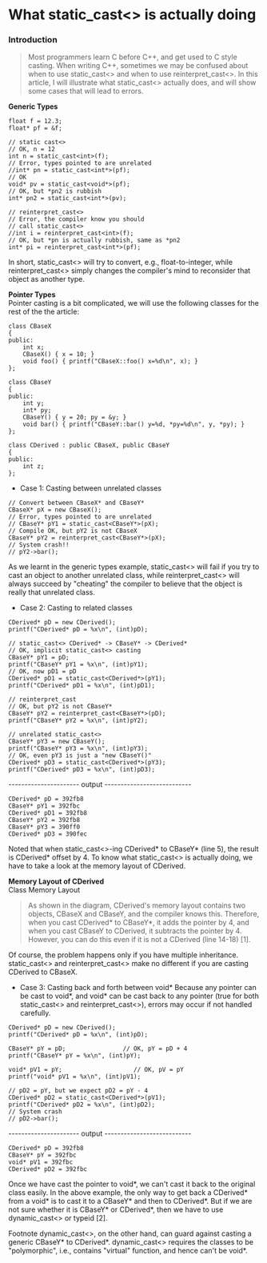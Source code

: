 # What static_cast<> is actually doing

### Introduction
> Most programmers learn C before C++, and get used to C style casting. When writing C++, sometimes we may be confused about when to use static_cast<> and when to use reinterpret_cast<>. In this article, I will illustrate what static_cast<> actually does, and will show some cases that will lead to errors.

**Generic Types**
```
float f = 12.3;
float* pf = &f;

// static cast<>
// OK, n = 12
int n = static_cast<int>(f);
// Error, types pointed to are unrelated
//int* pn = static_cast<int*>(pf);
// OK
void* pv = static_cast<void*>(pf);
// OK, but *pn2 is rubbish
int* pn2 = static_cast<int*>(pv);

// reinterpret_cast<>
// Error, the compiler know you should
// call static_cast<>
//int i = reinterpret_cast<int>(f);
// OK, but *pn is actually rubbish, same as *pn2
int* pi = reinterpret_cast<int*>(pf);
```
In short, static_cast<> will try to convert, e.g., float-to-integer, while reinterpret_cast<> simply changes the compiler's mind to reconsider that object as another type.

**Pointer Types**<br>
Pointer casting is a bit complicated, we will use the following classes for the rest of the the article:

```
class CBaseX
{
public:
    int x;
    CBaseX() { x = 10; }
    void foo() { printf("CBaseX::foo() x=%d\n", x); }
};

class CBaseY
{
public:
    int y;
    int* py;
    CBaseY() { y = 20; py = &y; }
    void bar() { printf("CBaseY::bar() y=%d, *py=%d\n", y, *py); }
};

class CDerived : public CBaseX, public CBaseY
{
public:
    int z;
};
```

- Case 1: Casting between unrelated classes
```
// Convert between CBaseX* and CBaseY*
CBaseX* pX = new CBaseX();
// Error, types pointed to are unrelated
// CBaseY* pY1 = static_cast<CBaseY*>(pX);
// Compile OK, but pY2 is not CBaseX
CBaseY* pY2 = reinterpret_cast<CBaseY*>(pX);
// System crash!!
// pY2->bar();
```
As we learnt in the generic types example, static_cast<> will fail if you try to cast an object to another unrelated class, while reinterpret_cast<> will always succeed by "cheating" the compiler to believe that the object is really that unrelated class.

- Case 2: Casting to related classes
```
CDerived* pD = new CDerived();
printf("CDerived* pD = %x\n", (int)pD);

// static_cast<> CDerived* -> CBaseY* -> CDerived*
// OK, implicit static_cast<> casting
CBaseY* pY1 = pD;
printf("CBaseY* pY1 = %x\n", (int)pY1);
// OK, now pD1 = pD
CDerived* pD1 = static_cast<CDerived*>(pY1);
printf("CDerived* pD1 = %x\n", (int)pD1);

// reinterpret_cast
// OK, but pY2 is not CBaseY*
CBaseY* pY2 = reinterpret_cast<CBaseY*>(pD);
printf("CBaseY* pY2 = %x\n", (int)pY2);
 
// unrelated static_cast<>
CBaseY* pY3 = new CBaseY();
printf("CBaseY* pY3 = %x\n", (int)pY3);
// OK, even pY3 is just a "new CBaseY()"
CDerived* pD3 = static_cast<CDerived*>(pY3);
printf("CDerived* pD3 = %x\n", (int)pD3);
```
---------------------- output ---------------------------
```
CDerived* pD = 392fb8
CBaseY* pY1 = 392fbc
CDerived* pD1 = 392fb8
CBaseY* pY2 = 392fb8
CBaseY* pY3 = 390ff0
CDerived* pD3 = 390fec
```
Noted that when static_cast<>-ing CDerived* to CBaseY* (line 5), the result is CDerived* offset by 4. To know what static_cast<> is actually doing, we have to take a look at the memory layout of CDerived.

**Memory Layout of CDerived**<br>
Class Memory Layout

> As shown in the diagram, CDerived's memory layout contains two objects, CBaseX and CBaseY, and the compiler knows this. Therefore, when you cast CDerived* to CBaseY*, it adds the pointer by 4, and when you cast CBaseY to CDerived, it subtracts the pointer by 4. However, you can do this even if it is not a CDerived (line 14-18) [1].

Of course, the problem happens only if you have multiple inheritance. static_cast<> and reinterpret_cast<> make no different if you are casting CDerived to CBaseX.

- Case 3: Casting back and forth between void*
Because any pointer can be cast to void*, and void* can be cast back to any pointer (true for both static_cast<> and reinterpret_cast<>), errors may occur if not handled carefully.
```
CDerived* pD = new CDerived();
printf("CDerived* pD = %x\n", (int)pD);

CBaseY* pY = pD;                // OK, pY = pD + 4
printf("CBaseY* pY = %x\n", (int)pY);

void* pV1 = pY;                    // OK, pV = pY
printf("void* pV1 = %x\n", (int)pV1);

// pD2 = pY, but we expect pD2 = pY - 4
CDerived* pD2 = static_cast<CDerived*>(pV1);
printf("CDerived* pD2 = %x\n", (int)pD2);
// System crash
// pD2->bar();
```
---------------------- output ---------------------------
```
CDerived* pD = 392fb8
CBaseY* pY = 392fbc
void* pV1 = 392fbc
CDerived* pD2 = 392fbc
```
Once we have cast the pointer to void*, we can't cast it back to the original class easily. In the above example, the only way to get back a CDerived* from a void* is to cast it to a CBaseY* and then to CDerived*. But if we are not sure whether it is CBaseY* or CDerived*, then we have to use dynamic_cast<> or typeid [2].

Footnote
dynamic_cast<>, on the other hand, can guard against casting a generic CBaseY* to CDerived*.
dynamic_cast<> requires the classes to be "polymorphic", i.e., contains "virtual" function, and hence can't be void*.
